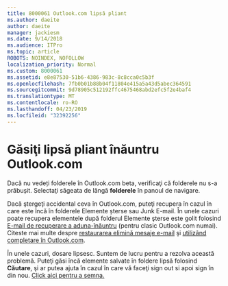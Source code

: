 ```yaml
---
title: 8000061 Outlook.com lipsă pliant
ms.author: daeite
author: daeite
manager: jackiesm
ms.date: 9/14/2018
ms.audience: ITPro
ms.topic: article
ROBOTS: NOINDEX, NOFOLLOW
localization_priority: Normal
ms.custom: 8000061
ms.assetid: e8e87530-51b6-4386-983c-8c8cca0c5b3f
ms.openlocfilehash: 7fb0b01b88b04f11804e415a5a43d5abec364591
ms.sourcegitcommit: 9d78905c512192ffc4675468abd2efc5f2e4baf4
ms.translationtype: MT
ms.contentlocale: ro-RO
ms.lasthandoff: 04/23/2019
ms.locfileid: "32392256"
---
```

# <a name="find-missing-folders-in-outlookcom"></a>Găsiţi lipsă pliant înăuntru Outlook.com

Dacă nu vedeți folderele în Outlook.com beta, verificaţi că folderele nu s-a prăbușit. Selectaţi săgeata de lângă **folderele** în panoul de navigare. 
  
Dacă ştergeţi accidental ceva în Outlook.com, puteţi recupera în cazul în care este încă în folderele Elemente șterse sau Junk E-mail. În unele cazuri poate recupera elementele după folderul Elemente şterse este golit folosind [E-mail de recuperare a aduna-înăuntru](https://appsource.microsoft.com/product/office/WA104380447) (pentru clasic Outlook.com numai). Citeste mai multe despre [restaurarea elimină mesaje e-mail](https://support.office.com/article/cf06ab1b-ae0b-418c-a4d9-4e895f83ed50) şi [utilizând completare în Outlook.com](https://support.office.com/article/a5672109-e4f3-4119-abea-72323e9653cf).
  
În unele cazuri, dosare lipsesc. Suntem de lucru pentru a rezolva această problemă. Puteţi găsi încă elemente salvate în foldere lipsă folosind **Căutare**, şi ar putea ajuta în cazul în care vă faceţi sign out si apoi sign în din nou. [Click aici pentru a semna.](https://login.live.com/logout.srf)
  


